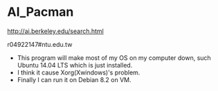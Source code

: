 # AI_Pacman
http://ai.berkeley.edu/search.html

r04922147#ntu.edu.tw

- This program will make most of my OS on my computer down, such Ubuntu 14.04 LTS which is just installed.
- I think it cause Xorg(Xwindows)'s problem.
- Finally I can run it on Debian 8.2 on VM.
